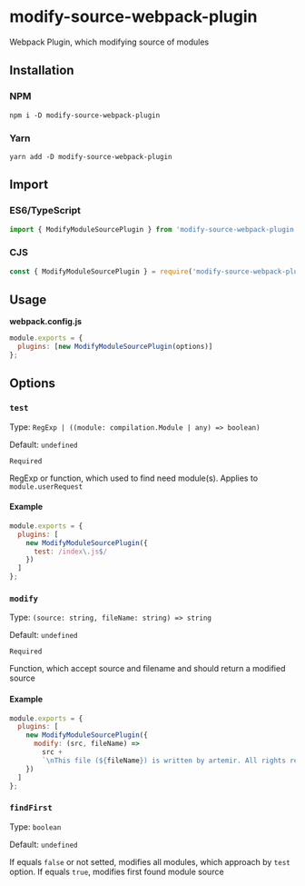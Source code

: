# modify-source-webpack-plugin

Webpack Plugin, which modifying source of modules

## Installation

### NPM

```
npm i -D modify-source-webpack-plugin
```

### Yarn

```
yarn add -D modify-source-webpack-plugin
```

## Import

### ES6/TypeScript

```js
import { ModifyModuleSourcePlugin } from 'modify-source-webpack-plugin';
```

### CJS

```js
const { ModifyModuleSourcePlugin } = require('modify-source-webpack-plugin');
```

## Usage

**webpack.config.js**

```js
module.exports = {
  plugins: [new ModifyModuleSourcePlugin(options)]
};
```

## Options

### `test`

Type: `RegExp | ((module: compilation.Module | any) => boolean)`

Default: `undefined`

`Required`

RegExp or function, which used to find need module(s). Applies to `module.userRequest`

#### Example

```js
module.exports = {
  plugins: [
    new ModifyModuleSourcePlugin({
      test: /index\.js$/
    })
  ]
};
```

### `modify`

Type: `(source: string, fileName: string) => string`

Default: `undefined`

`Required`

Function, which accept source and filename and should return a modified source

#### Example

```js
module.exports = {
  plugins: [
    new ModifyModuleSourcePlugin({
      modify: (src, fileName) =>
        src +
        `\nThis file (${fileName}) is written by artemir. All rights reserved`
    })
  ]
};
```

### `findFirst`

Type: `boolean`

Default: `undefined`

If equals `false` or not setted, modifies all modules, which approach by `test` option.
If equals `true`, modifies first found module source
